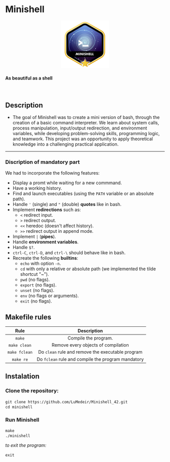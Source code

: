 # Minishell
<p align="center">
<img src="./minishell.png">
</p>
<p align="center">
<h4> As beautiful as a shell </h1>
</p>
</br>

## Description  
- The goal of Minishell was to create a mini version of bash, through the creation of a basic command interpreter. We learn about system calls, process manipulation, input/output redirection, and environment variables, while developing problem-solving skills, programming logic, and teamwork. This project was an opportunity to apply theoretical knowledge into a challenging practical application.
---
### Discription of mandatory part
We had to incorporate the following features:

- Display a promt while waiting for a new commmand.
- Have a working history.
- Find and launch executables (using the `PATH` variable or an absolute path).
- Handle `'` (single) and `"` (double) **quotes** like in bash.
- Implement **redirections** such as:
  - `<` redirect input.
  - `>` redirect output.
  - `<<` heredoc (doesn't affect history).
  - `>>` redirect output in append mode.
- Implement `|` (**pipes**).
- Handle **environment variables**.
- Handle `$?`.
- `ctrl-C`, `ctrl-D`, and `ctrl-\` should behave like in bash.
- Recreate the following **builtins**:
  - `echo` with option `-n`.
  - `cd` with only a relative or absolute path (we implemented the tilde shortcut "~").
  - `pwd` (no flags).
  - `export` (no flags).
  - `unset` (no flags).
  - `env` (no flags or arguments).
  - `exit` (no flags).

## Makefile rules

| Rule         |                 Description                             |
|:------------:|:-------------------------------------------------------:|
| `make`       | Compile the program.                                    |
| `make clean` | Remove every objects of compilation                     |
| `make fclean`| Do `clean` rule and remove the executable program       |
| `make re`    | Do `fclean` rule and compile the program mandatory      |

## Instalation 
### Clone the repository:
``` 
git clone https://github.com/LuMedeir/Minishell_42.git
cd minishell
```
### Run Minishell
```
make
./minishell
```
*to exit the program:*
```
exit
```
